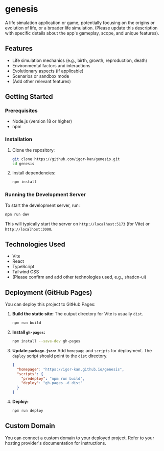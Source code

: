 # genesis

A life simulation application or game, potentially focusing on the origins or evolution of life, or a broader life simulation. (Please update this description with specific details about the app's gameplay, scope, and unique features).

## Features
- Life simulation mechanics (e.g., birth, growth, reproduction, death)
- Environmental factors and interactions
- Evolutionary aspects (if applicable)
- Scenarios or sandbox mode
- (Add other relevant features)

## Getting Started

### Prerequisites
- Node.js (version 18 or higher)
- npm

### Installation
1. Clone the repository:
    ```bash
    git clone https://github.com/igor-kan/genesis.git
    cd genesis
    ```
2. Install dependencies:
    ```bash
    npm install
    ```

### Running the Development Server
To start the development server, run:
```bash
npm run dev
```
This will typically start the server on `http://localhost:5173` (for Vite) or `http://localhost:3000`.

## Technologies Used
- Vite
- React
- TypeScript
- Tailwind CSS
- (Please confirm and add other technologies used, e.g., shadcn-ui)

## Deployment (GitHub Pages)

You can deploy this project to GitHub Pages:

1. **Build the static site:**
   The output directory for Vite is usually `dist`.
    ```bash
    npm run build
    ```
2. **Install `gh-pages`:**
    ```bash
    npm install --save-dev gh-pages
    ```
3. **Update `package.json`:**
    Add `homepage` and `scripts` for deployment. The `deploy` script should point to the `dist` directory.
    ```json
    {
      "homepage": "https://igor-kan.github.io/genesis",
      "scripts": {
        "predeploy": "npm run build",
        "deploy": "gh-pages -d dist"
      }
    }
    ```
4. **Deploy:**
    ```bash
    npm run deploy
    ```

## Custom Domain
You can connect a custom domain to your deployed project. Refer to your hosting provider's documentation for instructions.
